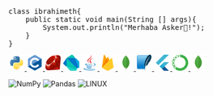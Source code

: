 
<pre>
class ibrahimeth{ 
    public static void main(String [] args){
        System.out.println("Merhaba Asker💂!");
    }
}
</pre>
<a href="" target="_blank" rel="python">
    <img src="https://raw.githubusercontent.com/devicons/devicon/master/icons/python/python-original.svg" alt="python" width="32" height="32">
</a>
<a href="" target="_blank" rel="C">
    <img src="https://raw.githubusercontent.com/devicons/devicon/master/icons/c/c-original.svg" alt="c" width="32" height="32">
</a>
<a href="" target="_blank" rel="Ruby">
    <img src="https://raw.githubusercontent.com/devicons/devicon/master/icons/ruby/ruby-original.svg" alt="ruby" width="32" height="32">
</a>
<a href="" target="_blank" rel="python">
    <img src="https://raw.githubusercontent.com/devicons/devicon/master/icons/dart/dart-original.svg" alt="dart" width="32" height="32">
</a>
<a href="" target="_blank" rel="python">
    <img src="https://raw.githubusercontent.com/devicons/devicon/master/icons/java/java-original.svg" alt="java" width="32" height="32">
</a>
<a href="" target="_blank" rel="python">
    <img src="https://raw.githubusercontent.com/devicons/devicon/master/icons/firebase/firebase-original.svg" alt="firebase" width="32" height="32">
</a>
<a href="" target="_blank" rel="python">
    <img src="https://raw.githubusercontent.com/devicons/devicon/master/icons/mongodb/mongodb-original.svg" alt="MongoDB" width="32" height="32">
</a>
<a href="" target="_blank" rel="python">
    <img src="https://raw.githubusercontent.com/devicons/devicon/master/icons/sqlite/sqlite-original.svg" alt="sqlite" width="32" height="32">
</a>
<a href="" target="_blank" rel="python">
    <img src="https://raw.githubusercontent.com/devicons/devicon/master/icons/flutter/flutter-original.svg" alt="flutter" width="32" height="32">
</a>
<a href="" target="_blank" rel="python">
    <img src="https://raw.githubusercontent.com/devicons/devicon/master/icons/anaconda/anaconda-original.svg" alt="anaconda" width="32" height="32">
</a>
<a href="" target="_blank" rel="python">
    <img src="https://raw.githubusercontent.com/devicons/devicon/master/icons/mongodb/mongodb-original.svg" alt="MongoDB" width="32" height="32">
</a>
    

![NumPy](https://img.shields.io/badge/numpy-%23013243.svg?style=for-the-badge&logo=numpy&logoColor=white) 
![Pandas](https://img.shields.io/badge/pandas-%23150458.svg?style=for-the-badge&logo=pandas&logoColor=white) 
![LINUX](https://img.shields.io/badge/Linux-FCC624?style=for-the-badge&logo=linux&logoColor=black)

